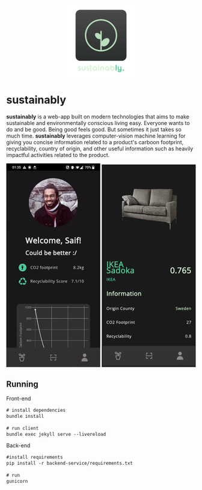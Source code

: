 <p align="center">
<img src="./readme_media/logo.png" alt="sustainably logo" width="200px" />
</p>

# sustainably

**sustainably** is a web-app built on modern technologies that aims to make sustainable and environmentally conscious living easy. Everyone wants to do and be good. Being good feels good. But sometimes it just takes so much time. **sustainably** leverages computer-vision machine learning for giving you concise information related to a product's carboon footprint, recyclability, country of origin, and other useful information such as heavily impactful activities related to the product.

<p align="center">
<img src="./readme_media/dashboard.gif" alt="dashboard" width="250" /> <img src="./readme_media/ikea-scan.png" alt="product scan" width="250" />    
</p>

## Running 

Front-end

```shell
# install dependencies
bundle install

# run client
bundle exec jekyll serve --livereload
```

Back-end
```
#install requirements
pip install -r backend-service/requirements.txt

# run
gunicorn
```
